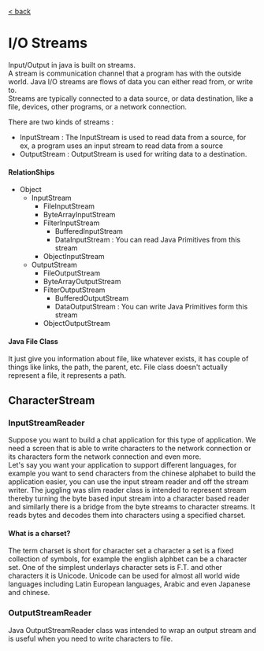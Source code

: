 [< back](../README.md)
# I/O Streams

Input/Output in java is built on streams.    
A stream is communication channel that a program has with the outside world. Java I/O streams are flows of data you can either read from, or write to.    
Streams are typically connected to a data source, or data destination, like a file, devices, other programs, or a network connection.

There are two kinds of streams :
* InputStream : The InputStream is used to read data from a source, for ex, a program uses an input stream to read data from a source
* OutputStream : OutputStream is used for writing data to a destination.

#### RelationShips
* Object
    * InputStream
        * FileInputStream
        * ByteArrayInputStream
        * FilterInputStream
            * BufferedInputStream
            * DataInputStream : You can read Java Primitives from this stream
        * ObjectInputStream
    * OutputStream
        * FileOutputStream
        * ByteArrayOutputStream
        * FilterOutputStream
            * BufferedOutputStream
            * DataOutputStream : You can write Java Primitives form this stream
        * ObjectOutputStream

#### Java File Class
It just give you information about file, like whatever exists, it has couple of things like links, the path, the parent, etc. File class doesn't actually represent a file, it represents a path.

## CharacterStream
### InputStreamReader
Suppose you want to build a chat application for this type of application. 
We need a screen that is able to write characters to the network connection or its characters form the
network connection and even more.   
Let's say you want your application to support different languages, for example you want to send characters from
the chinese alphabet to build the application easier, you can use the input stream reader and off the stream writer.
The juggling was slim reader class is intended to represent stream thereby turning the byte based input stream into a 
character based reader and similarly there is a bridge from the byte streams to character streams.
It reads bytes and decodes them into characters using a specified charset.

#### What is a charset?
The term charset is short for character set a character a set is a fixed collection of symbols, for example the english alphbet can be a character set.
One of the simplest underlays character sets is F.T. and other characters it is Unicode.
Unicode can be used for almost all world wide languages including Latin European languages, Arabic and even Japanese and chinese.

### OutputStreamReader
Java OutputStreamReader class was intended to wrap an output stream and is useful when you need to write characters to file.




